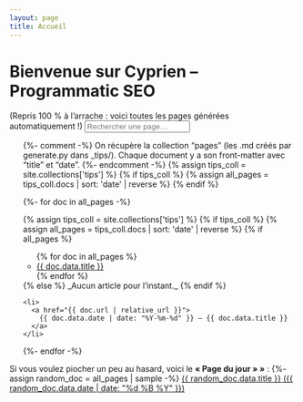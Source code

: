 ```yaml
---
layout: page
title: Accueil
---
```


# Bienvenue sur Cyprien – Programmatic SEO  

(Repris 100 % à l’arrache : voici toutes les pages générées automatiquement !)
<input type="text" id="search-input" placeholder="Rechercher une page…">
<ul id="results-container"></ul>

<script>
  const data = [
    {%- for doc in site.collections['tips'].docs -%}
    {
      "title": {{ doc.data.title | jsonify }},
      "url": {{ doc.url | jsonify }},
      "excerpt": {{ doc.content | strip_html | strip_newlines | truncate: 100 | jsonify }}
    }{%- unless forloop.last -%},{% endunless -%}
    {%- endfor -%}
  ];

  document.addEventListener("DOMContentLoaded", () => {
    const input = document.getElementById("search-input");
    const results = document.getElementById("results-container");

    input.addEventListener("input", () => {
      const q = input.value.toLowerCase();
      results.innerHTML = "";

      if (q.length < 2) return;
      data
        .filter(item =>
          item.title.toLowerCase().includes(q) ||
          item.excerpt.toLowerCase().includes(q)
        )
        .forEach(item => {
          const li = document.createElement("li");
          li.innerHTML = `<a href="${item.url}">${item.title}</a>`;
          results.appendChild(li);
        });
    });
  });
</script>
<style>
  #results-container { list-style: none; padding: 0; margin-top: 10px; }
  #results-container li { margin-bottom: 8px; }
</style>

<ul>
  {%- comment -%}
    On récupère la collection “pages” (les .md créés par generate.py dans _tips/).
    Chaque document y a son front-matter avec “title” et “date”.
  {%- endcomment -%}
  {% assign tips_coll = site.collections['tips'] %}
{% if tips_coll %}
  {% assign all_pages = tips_coll.docs | sort: 'date' | reverse %}
{% endif %}

  {%- for doc in all_pages -%}

{% assign tips_coll = site.collections['tips'] %}
{% if tips_coll %}
  {% assign all_pages = tips_coll.docs | sort: 'date' | reverse %}
{% if all_pages %}
  <ul>
  {% for doc in all_pages %}
    <li><a href="{{ doc.url | relative_url }}">{{ doc.data.title }}</a></li>
  {% endfor %}
  </ul>
{% else %}
  _Aucun article pour l’instant._
{% endif %}


  


    <li>
      <a href="{{ doc.url | relative_url }}">
        {{ doc.data.date | date: "%Y-%m-%d" }} – {{ doc.data.title }}
      </a>
    </li>
  {%- endfor -%}
  
</ul>

<p>
  Si vous voulez piocher un peu au hasard, voici le <strong>« Page du jour » »</strong> :
  {%- assign random_doc = all_pages | sample -%}
  <a href="{{ random_doc.url | relative_url }}">
    {{ random_doc.data.title }} ({{ random_doc.data.date | date: "%d %B %Y" }})
  </a>
</p>
